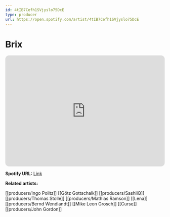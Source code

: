 ```yaml
---
id: 4tIB7Cefh1SVjyslo75DcE
type: producer
url: https://open.spotify.com/artist/4tIB7Cefh1SVjyslo75DcE
---
```

# Brix

<iframe style="border-radius:12px" src="https://open.spotify.com/embed/artist/4tIB7Cefh1SVjyslo75DcE" width="100%" height="352" frameBorder="0" allowfullscreen="" allow="autoplay; clipboard-write; encrypted-media; fullscreen; picture-in-picture" loading="lazy"></iframe>

**Spotify URL:** [Link](https://open.spotify.com/artist/4tIB7Cefh1SVjyslo75DcE)

**Related artists:**

[[producers/Ingo Politz]]
[[Götz Gottschalk]]
[[producers/SashliQ]]
[[producers/Thomas Stolle]]
[[producers/Mathias Ramson]]
[[Lena]]
[[producers/Bernd Wendlandt]]
[[Mike Leon Grosch]]
[[Curse]]
[[producers/John Gordon]]
